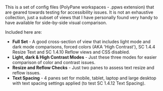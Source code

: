 This is a set of config files (PolyPane workspaces - .ppws extension) that are geared towards testing for accessibility issues. It is not an exhaustive collection, just a subset of views that I have personally found very handy to have available for side-by-side visual comparison.

Included here are:

* **Full Set** - A good cross-section of view that includes light mode and dark mode comparisons, forced colors (AKA 'High Contrast'), SC 1.4.4 Resize Text and SC 1.4.10 Reflow views and CSS disabled.
* **Light, dark & High Contrast Modes** - Just these three modes for easier comparison of color and contrast issues.
* **Resize and Reflow Checks** - Just two panes to assess text resize and reflow issues.
* **Text Spacing** - 4 panes set for mobile, tablet, laptop and large desktop with text spacing settings applied (to test SC 1.4.12 Text Spacing).
